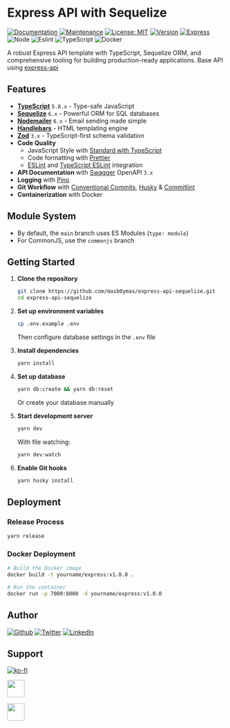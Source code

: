 # Express API with Sequelize

[![Documentation](https://img.shields.io/badge/Documentation-yes-brightgreen.svg)](https://github.com/masb0ymas/express-api-sequelize#readme)
[![Maintenance](https://img.shields.io/badge/Maintained%3F-yes-green.svg)](https://github.com/masb0ymas/express-api-sequelize/graphs/commit-activity)
[![License: MIT](https://img.shields.io/badge/License-MIT-yellow.svg)](https://github.com/masb0ymas/express-api-sequelize/blob/master/LICENSE.md)
[![Version](https://img.shields.io/badge/Version-6.0.0-blue.svg?cacheSeconds=2592000)](https://github.com/masb0ymas/express-api-sequelize/releases/tag/v6.0.0)
[![Express](https://img.shields.io/badge/Express-4.21.2-informational?logo=express&color=22272E)](https://expressjs.com/)
![Node](https://badges.aleen42.com/src/node.svg)
![Eslint](https://badges.aleen42.com/src/eslint.svg)
![TypeScript](https://badges.aleen42.com/src/typescript.svg)
![Docker](https://badges.aleen42.com/src/docker.svg)

A robust Express API template with TypeScript, Sequelize ORM, and comprehensive tooling for building production-ready applications.
Base API using [express-api](https://github.com/masb0ymas/express-api)

## Features

- **[TypeScript](https://github.com/microsoft/TypeScript)** `5.8.x` - Type-safe JavaScript
- **[Sequelize](https://github.com/sequelize/sequelize)** `6.x` - Powerful ORM for SQL databases
- **[Nodemailer](https://github.com/nodemailer/nodemailer)** `6.x` - Email sending made simple
- **[Handlebars](https://github.com/wycats/handlebars.js)** - HTML templating engine
- **[Zod](https://github.com/colinhacks/zod)** `3.x` - TypeScript-first schema validation
- **Code Quality**
  - JavaScript Style with [Standard with TypeScript](https://github.com/standard/eslint-config-standard-with-typescript)
  - Code formatting with [Prettier](https://github.com/prettier/prettier)
  - [ESLint](https://github.com/prettier/eslint-config-prettier) and [TypeScript ESLint](https://github.com/typescript-eslint/typescript-eslint) integration
- **API Documentation** with [Swagger](https://github.com/swagger-api/swagger-ui) OpenAPI `3.x`
- **Logging** with [Pino](https://github.com/pinojs/pino)
- **Git Workflow** with [Conventional Commits](https://www.conventionalcommits.org/en/v1.0.0/), [Husky](https://github.com/typicode/husky) & [Commitlint](https://github.com/conventional-changelog/commitlint)
- **Containerization** with Docker

## Module System

- By default, the `main` branch uses ES Modules (`type: module`)
- For CommonJS, use the `commonjs` branch

## Getting Started

1. **Clone the repository**

   ```bash
   git clone https://github.com/masb0ymas/express-api-sequelize.git
   cd express-api-sequelize
   ```

2. **Set up environment variables**

   ```bash
   cp .env.example .env
   ```

   Then configure database settings in the `.env` file

3. **Install dependencies**

   ```bash
   yarn install
   ```

4. **Set up database**

   ```bash
   yarn db:create && yarn db:reset
   ```

   Or create your database manually

5. **Start development server**

   ```bash
   yarn dev
   ```

   With file watching:

   ```bash
   yarn dev:watch
   ```

6. **Enable Git hooks**
   ```bash
   yarn husky install
   ```

## Deployment

### Release Process

```bash
yarn release
```

### Docker Deployment

```bash
# Build the Docker image
docker build -t yourname/express:v1.0.0 .

# Run the container
docker run -p 7000:8000 -d yourname/express:v1.0.0
```

## Author

[![Github](https://badges.aleen42.com/src/github.svg)](https://github.com/masb0ymas)
[![Twitter](https://badges.aleen42.com/src/twitter.svg)](https://twitter.com/masb0ymas)
[![LinkedIn](https://img.shields.io/badge/LinkedIn-Informational?logo=linkedin&color=0A66C2&logoColor=white)](https://www.linkedin.com/in/masb0ymas)

## Support

[![ko-fi](https://ko-fi.com/img/githubbutton_sm.svg)](https://ko-fi.com/I2I03MVAI)

[<img height="40" src="https://trakteer.id/images/mix/navbar-logo-lite.png">](https://trakteer.id/masb0ymas)

[<img height="40" src="https://upload.wikimedia.org/wikipedia/commons/thumb/b/b5/PayPal.svg/1280px-PayPal.svg.png">](https://www.paypal.com/paypalme/masb0ymas)
